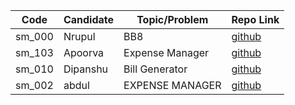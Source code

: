 | Code   | Candidate             | Topic/Problem         | Repo Link                                                    |
| ------ | --------------------- | --------------------- | ------------------------------------------------------------ |
| sm_000 | Nrupul                | BB8                   | [github](https://github.com/nrupuld/masai-sprint-1)          |
|sm_103  | Apoorva               | Expense Manager       | [github](https://github.com/krsnaapoorv/projects/tree/master/week_4) |
| sm_010 | Dipanshu              | Bill Generator        | [github](https://github.com/dipanshusabharwal/masai-sprint-2)|
| sm_002 | abdul                 |EXPENSE MANAGER 	 | [github](https://github.com/abduljabbarpeer/masai-sprint-2)  |

